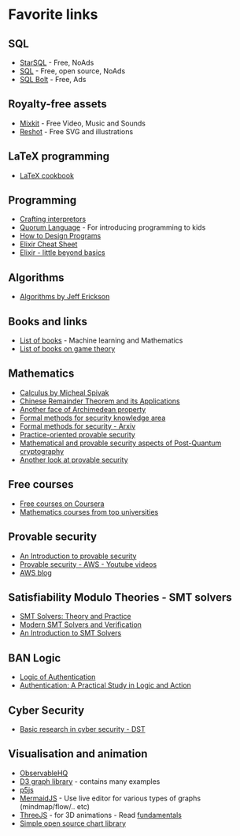 # Favorite links

## SQL
- [StarSQL](https://selectstarsql.com/) - Free, NoAds
- [SQL](https://www.sqlteaching.com/) - Free, open source, NoAds
- [SQL Bolt](https://sqlbolt.com/) - Free, Ads


## Royalty-free assets
- [Mixkit](https://mixkit.co/) - Free Video, Music and Sounds
- [Reshot](https://www.reshot.com/) - Free SVG and illustrations


## LaTeX programming
- [LaTeX cookbook](https://latex-cookbook.net/) 


## Programming
- [Crafting interpretors](https://craftinginterpreters.com/scanning.html)
- [Quorum Language](https://quorumlanguage.com/learn.html) - For introducing programming to kids
- [How to Design Programs](https://htdp.org/2022-8-7/Book/index.html)
- [Elixir Cheat Sheet](https://media.pragprog.com/titles/elixir/ElixirCheat.pdf)
- [Elixir - little beyond basics](https://www.openmymind.net/Elixir-A-Little-Beyond-The-Basics/)

## Algorithms
- [Algorithms by Jeff Erickson](https://jeffe.cs.illinois.edu/teaching/algorithms/)

## Books and links
- [List of books](https://franknielsen.github.io/Books/CuratedBookLists.html) - Machine learning and Mathematics
- [List of books on game theory](https://shaneduggan.com/best-books-about-game-theory)


## Mathematics
- [Calculus by Micheal Spivak](https://theswissbay.ch/pdf/Gentoomen%20Library/Maths/Calculus/Michael%20Spivak%20-%20Calculus.pdf)
- [Chinese Remainder Theorem and its Applications](https://scholarworks.lib.csusb.edu/cgi/viewcontent.cgi?article=4457&context=etd-project)
- [Another face of Archimedean property](https://www.jstor.org/stable/10.4169/college.math.j.46.2.139)
- [Formal methods for security knowledge area](https://www.cybok.org/media/downloads/Formal_Methods_for_Security_v1.0.0.pdf)
- [Formal methods for security - Arxiv](https://arxiv.org/pdf/1608.00678.pdf)
- [Practice-oriented provable security](https://web.cs.ucdavis.edu/~rogaway/papers/cc.pdf)
- [Mathematical and provable security aspects of Post-Quantum cryptography](https://www.esat.kuleuven.be/cosic/publications/thesis-310.pdf)
- [Another look at provable security](https://www.math.uwaterloo.ca/~ajmeneze/anotherlook/)

## Free courses
- [Free courses on Coursera](https://www.freecodecamp.org/news/coursera-free-online-courses-6d84cdb30da/)
- [Mathematics courses from top universities](https://www.freecodecamp.org/news/math-online-courses-from-worlds-top-universities/)

## Provable security
- [An Introduction to provable security](https://www.di.ens.fr/~mabdalla/coursedocs/provablesecurity.pdf)
- [Provable security - AWS - Youtube videos](https://www.youtube.com/watch?v=6DX7p-OirGU&list=PL_EDAAla3DXVNcf3bNAzLsr6W3NMjZZp8&ab_channel=AWSEvents)
- [AWS blog](https://www.amazon.science/blog/a-billion-smt-queries-a-day)

## Satisfiability Modulo Theories - SMT solvers
- [SMT Solvers: Theory and Practice](https://resources.mpi-inf.mpg.de/departments/rg1/conferences/vtsa08/slides/barret2_smt.pdf)
- [Modern	SMT	Solvers	and	Verification](https://www.iitg.ac.in/pbhaduri/GIAN-CPS/Doc/Tut-1.pdf)
- [An Introduction to SMT Solvers](https://www.open-do.org/wp-content/uploads/2010/06/SMT_provers.pdf)

## BAN Logic
- [Logic of Authentication](https://dl.acm.org/doi/pdf/10.1145/77648.77649)
- [Authentication: A Practical Study in Logic and Action](https://www.cl.cam.ac.uk/techreports/UCAM-CL-TR-138.pdf)

## Cyber Security
- [Basic research in cyber security - DST](https://dst.gov.in/basic-research-cyber-security)

## Visualisation and animation 
- [ObservableHQ](https://observablehq.com/)
- [D3 graph library](https://d3-graph-gallery.com/index.html) - contains many examples
- [p5js](https://p5js.org/)
- [MermaidJS](https://mermaid.js.org/) - Use live editor for various types of graphs (mindmap/flow/.. etc)
- [ThreeJS](https://threejs.org/) - for 3D animations - Read [fundamentals](https://threejs.org/manual/#en/fundamentals)
- [Simple open source chart library](https://www.chartjs.org/)

